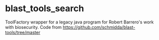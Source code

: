 # blast_tools_search
ToolFactory wrapper for a legacy java program for Robert Barrero's work with biosecurity. Code from https://github.com/schmidda/blast-tools/tree/master
